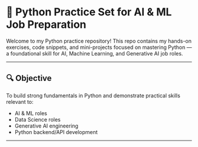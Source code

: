 # 🐍 Python Practice Set for AI & ML Job Preparation

Welcome to my Python practice repository! This repo contains my hands-on exercises, code snippets, and mini-projects focused on mastering Python — a foundational skill for AI, Machine Learning, and Generative AI job roles.

---

## 🔍 Objective

To build strong fundamentals in Python and demonstrate practical skills relevant to:
- AI & ML roles
- Data Science roles
- Generative AI engineering
- Python backend/API development

---
